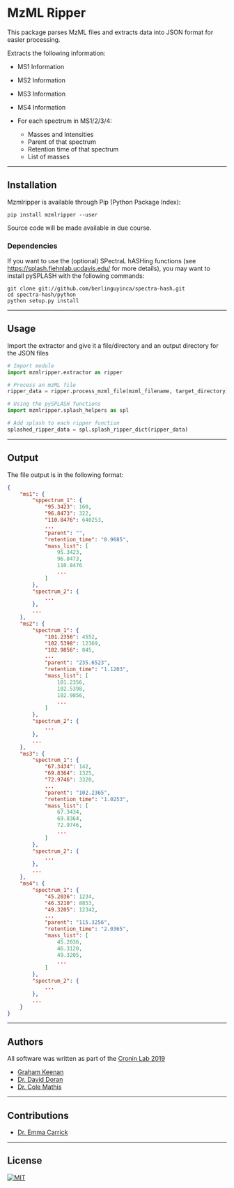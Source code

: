 # MzML Ripper

This package parses MzML files and extracts data into JSON format for easier processing.


Extracts the following information:

* MS1 Information
* MS2 Information
* MS3 Information
* MS4 Information


* For each spectrum in MS1/2/3/4:
    * Masses and Intensities
    * Parent of that spectrum
    * Retention time of that spectrum
    * List of masses

---

## Installation

Mzmlripper is available through Pip (Python Package Index):
```
pip install mzmlripper --user
```

Source code will be made available in due course.

### Dependencies
If you want to use the (optional) SPectraL hASHing functions (see https://splash.fiehnlab.ucdavis.edu/ for more details), 
you may want to install pySPLASH with the following commands:
```
git clone git://github.com/berlinguyinca/spectra-hash.git
cd spectra-hash/python
python setup.py install

```

---

## Usage

Import the extractor and give it a file/directory and an output directory for the JSON files

```python
# Import module
import mzmlripper.extractor as ripper

# Process an mzML file
ripper_data = ripper.process_mzml_file(mzml_filename, target_directory)

# Using the pySPLASH functions
import mzmlripper.splash_helpers as spl

# Add splash to each ripper function
splashed_ripper_data = spl.splash_ripper_dict(ripper_data)

```
---

## Output
The file output is in the following format:

```json
{
    "ms1": {
        "sppectrum_1": {
            "95.3423": 160,
            "96.8473": 322,
            "110.8476": 640253,
            ...
            "parent": "",
            "retention_time": "0.9685",
            "mass_list": [
                95.3423,
                96.8473,
                110.8476
                ...
            ]
        },
        "spectrum_2": {
            ...
        },
        ...
    },
    "ms2": {
        "spectrum_1": {
            "101.2356": 4552,
            "102.5398": 12369,
            "102.9856": 845,
            ...
            "parent": "235.6523",
            "retention_time": "1.1203",
            "mass_list": [
                101.2356,
                102.5398,
                102.9856,
                ...
            ]
        },
        "spectrum_2": {
            ...
        },
        ...
    },
    "ms3": {
        "spectrum_1": {
            "67.3434": 142,
            "69.8364": 1325,
            "72.9746": 3320,
            ...
            "parent": "102.2365",
            "retention_time": "1.0253",
            "mass_list": [
                67.3434,
                69.8364,
                72.9746,
                ...
            ]
        },
        "spectrum_2": {
            ...
        },
        ...
    },
    "ms4": {
        "spectrum_1": {
            "45.2036": 1234,
            "46.3210": 8853,
            "49.3205": 12342,
            ...
            "parent": "115.3256",
            "retention_time": "2.0365",
            "mass_list": [
                45.2036,
                46.3120,
                49.3205,
                ...
            ]
        },
        "spectrum_2": {
            ...
        },
        ...
    }
}
```
---

## Authors

All software was written as part of the [Cronin Lab 2019](http://www.chem.gla.ac.uk/cronin/)

* [Graham Keenan](mailto:Graham.Keenan@glasgow.ac.uk)
* [Dr. David Doran](mailto:d.doran.1@research.gla.ac.uk)
* [Dr. Cole Mathis](mailto:Cole.Mathis@glasgow.ac.uk)

---

## Contributions

* [Dr. Emma Carrick](mailto:Emma.Carrick@glasgow.ac.uk)


---

## License

[![MIT](https://upload.wikimedia.org/wikipedia/commons/thumb/0/0c/MIT_logo.svg/220px-MIT_logo.svg.png)](https://opensource.org/licenses/MIT)
